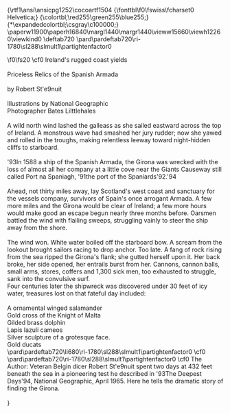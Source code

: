 {\rtf1\ansi\ansicpg1252\cocoartf1504
{\fonttbl\f0\fswiss\fcharset0 Helvetica;}
{\colortbl;\red255\green255\blue255;}
{\*\expandedcolortbl;\csgray\c100000;}
\paperw11900\paperh16840\margl1440\margr1440\vieww15660\viewh12260\viewkind0
\deftab720
\pard\pardeftab720\ri-1780\sl288\slmult1\partightenfactor0

\f0\fs20 \cf0 Ireland's rugged coast yields\
\
Priceless Relics of the Spanish Armada\
\
by Robert St\'e9nuit\
\
Illustrations by National Geographic\
Photographer Bates Lilttlehales\
\
A wild north wind lashed the galleass as she sailed eastward across the top of Ireland. A monstrous wave had smashed her jury rudder; now she yawed and rolled in the troughs, making relentless leeway toward night-hidden cliffs to starboard.\
\
\'93In 1588 a ship of the Spanish Armada, the Girona was wrecked with the loss of almost all her company at a little cove near the Giants Causeway still called Port na Spaniagh, \'91the port of the Spaniards\'92.\'94\
\
Ahead, not thirty miles away, lay Scotland's west coast and sanctuary for the vessels company, survivors of Spain's once arrogant Armada. A few more miles and the Girona would be clear of Ireland; a few more hours would make good an escape begun nearly three months before. Oarsmen battled the wind with flailing sweeps, struggling vainly to steer the ship away from the shore.\
\
The wind won. White water boiled off the starboard bow. A scream from the lookout brought sailors racing to drop anchor. Too late. A fang of rock rising from the sea ripped the Girona's flank; she gutted herself upon it. Her back broke, her side opened, her entrails burst from her. Cannons, cannon balls, small arms, stores, coffers and 1,300 sick men, too exhausted to struggle, sank into the convulsive surf.\
Four centuries later the shipwreck was discovered under 30 feet of icy water, treasures lost on that fateful day included:\
\
 A ornamental winged salamander\
Gold cross of the Knight of Malta\
Gilded brass dolphin\
Lapis lazuli cameos\
Silver sculpture of a grotesque face.\
Gold ducats\
\pard\pardeftab720\li680\ri-1780\sl288\slmult1\partightenfactor0
\cf0 \
\pard\pardeftab720\ri-1780\sl288\slmult1\partightenfactor0
\cf0 The Author: Veteran Belgin dicer Robert St\'e9nuit spent two days at 432 feet beneath the sea in a pioneering test he described in \'93The Deepest Days\'94, National Geographic, April 1965. Here he tells the dramatic story of finding the Girona.\
\
}
